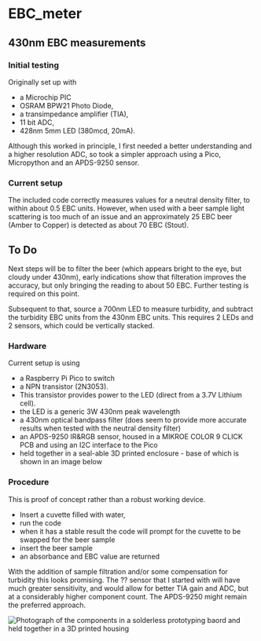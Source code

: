 # EBC_meter
## 430nm EBC measurements 
### Initial testing
Originally set up with 
* a Microchip PIC 
* OSRAM BPW21 Photo Diode,
* a transimpedance amplifier (TIA),
* 11 bit ADC,
* 428nm 5mm LED (380mcd, 20mA).

Although this worked in principle, I first needed a better understanding and a higher resolution ADC, so took a simpler approach using a Pico, Micropython and an APDS-9250 sensor.

### Current setup
The included code correctly measures values for a neutral density filter, to within about 0.5 EBC units. However, when used with a beer sample light scattering is too much of an issue and an approximately 25 EBC beer (Amber to Copper) is detected as about 70 EBC (Stout). 
## To Do
Next steps will be to filter the beer (which appears bright to the eye, but cloudy under 430nm), early indications show that filteration improves the accuracy, but only bringing the reading to about 50 EBC. Further testing is required on this point.

Subsequent to that, source a 700nm LED to measure turbidity, and subtract the turbidity EBC units from the 430nm EBC units. This requires 2 LEDs and 2 sensors, which could be vertically stacked.

### Hardware
Current setup is using 
* a Raspberry Pi Pico to switch
* a NPN transistor (2N3053).
* This transistor provides power to the LED (direct from a 3.7V Lithium cell).
* the LED is a generic 3W 430nm peak wavelength
* a 430nm optical bandpass filter (does seem to provide more accurate results when tested with the neutral density filter)
* an APDS-9250 IR&RGB sensor, housed in a MIKROE COLOR 9 CLICK PCB and using an I2C interface to the Pico
* held together in a seal-able 3D printed enclosure - base of which is shown in an image below

### Procedure
This is proof of concept rather than a robust working device. 
* Insert a cuvette filled with water,
* run the code
* when it has a stable result the code will prompt for the cuvette to be swapped for the beer sample
* insert the beer sample
* an absorbance and EBC value are returned

With the addition of sample filtration and/or some compensation for turbidity this looks promising. The ?? sensor that I started with will have much greater sensitivity, and would allow for better TIA gain and ADC, but at a considerably higher component count. The APDS-9250 might remain the preferred approach.

![Photograph of the components in a solderless prototyping baord and held together in a 3D printed housing](/assets/images/electrocat.png)
